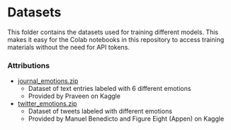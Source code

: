 # Datasets
This folder contains the datasets used for training different models. This makes it easy for the Colab notebooks in this repository to access training materials without the need for API tokens. 

### Attributions
* [journal_emotions.zip](https://www.kaggle.com/praveengovi/emotions-dataset-for-nlp)
  * Dataset of text entries labeled with 6 different emotions
  * Provided by Praveen on Kaggle
* [twitter_emotions.zip](https://www.kaggle.com/manuelbenedicto/figure-eight-labelled-textual-dataset)
  * Dataset of tweets labeled with different emotions
  * Provided by Manuel Benedicto and Figure Eight (Appen) on Kaggle


